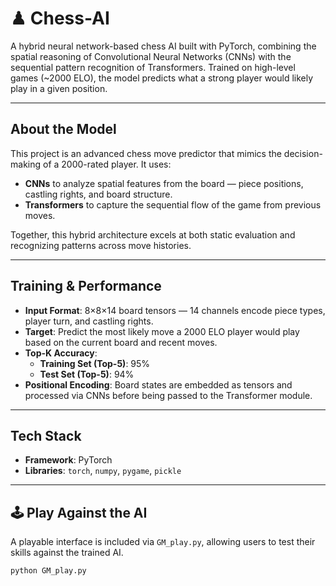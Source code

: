 # ♟ Chess-AI

A hybrid neural network-based chess AI built with PyTorch, combining the spatial reasoning of Convolutional Neural Networks (CNNs) with the sequential pattern recognition of Transformers. Trained on high-level games (~2000 ELO), the model predicts what a strong player would likely play in a given position.

---

##  About the Model

This project is an advanced chess move predictor that mimics the decision-making of a 2000-rated player. It uses:

- **CNNs** to analyze spatial features from the board — piece positions, castling rights, and board structure.
- **Transformers** to capture the sequential flow of the game from previous moves.

Together, this hybrid architecture excels at both static evaluation and recognizing patterns across move histories.

---

##  Training & Performance

- **Input Format**: 8×8×14 board tensors — 14 channels encode piece types, player turn, and castling rights.
- **Target**: Predict the most likely move a 2000 ELO player would play based on the current board and recent moves.
- **Top-K Accuracy**:
  - **Training Set (Top-5)**: 95%
  - **Test Set (Top-5)**: 94%
- **Positional Encoding**: Board states are embedded as tensors and processed via CNNs before being passed to the Transformer module.

---

##  Tech Stack

- **Framework**: PyTorch
- **Libraries**: `torch`, `numpy`, `pygame`, `pickle`

---

## 🕹 Play Against the AI

A playable interface is included via `GM_play.py`, allowing users to test their skills against the trained AI.

```bash
python GM_play.py
